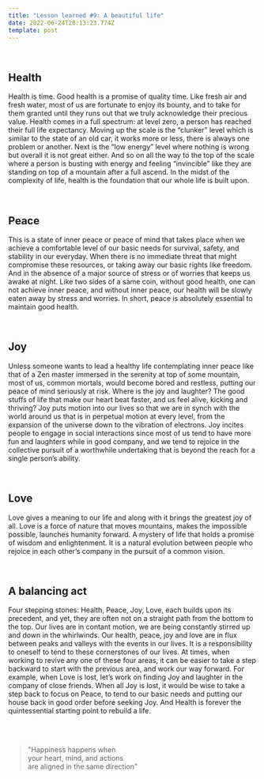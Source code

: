 ```yaml
---
title: "Lesson learned #9: A beautiful life"
date: 2022-06-24T20:13:23.774Z
template: post
---
```

  
  
<br/>  

## Health

Health is time. Good health is a promise of quality time. Like  fresh air and fresh water, most of us are fortunate to enjoy its bounty, and to take for them granted until they runs out that we truly acknowledge their precious value. Health comes in a full spectrum: at level zero, a person has reached their full life expectancy. Moving up the scale is the “clunker” level which is similar to the state of an old car, it works more or less, there is always one problem or another. Next is the “low energy” level where nothing is wrong but overall it is not great either. And so on all the way to the top of the scale where a person is busting with energy and feeling “invincible” like they are standing on top of a mountain after a full ascend. In the midst of the complexity of life, health is the foundation that our whole life is built upon.

<br/>  


## Peace

This is a state of inner peace or peace of mind that  takes place when we achieve a comfortable level of our basic needs for survival, safety, and stability in our everyday. When there is no immediate threat that might compromise these resources, or taking away our basic rights like freedom. And in the absence of a major source of stress or of worries that keeps us awake at night. Like two sides of a same coin, without good health, one can not achieve inner peace, and without inner peace, our health will be slowly eaten away by stress and worries. In short, peace is absolutely essential to maintain good health.


<br/>  



## Joy

Unless someone wants to lead a healthy life contemplating inner peace like that of a Zen master immersed in the serenity at top of some mountain, most of us, common mortals, would become bored and restless, putting our peace of mind seriously at risk. Where is the joy and laughter? The good stuffs of life that make our heart beat  faster, and us feel alive, kicking and thriving? Joy puts motion into our lives so that we are in synch with the world around us that is in perpetual motion at every level, from the expansion of the universe down to the vibration of electrons. Joy incites people to engage in social interactions since most of us tend to have more fun and laughters while in good company, and we tend to rejoice in the collective pursuit of a worthwhile undertaking that is beyond the reach for a single person’s ability.



<br/>  


## Love
  
Love gives a meaning to our life and along with it brings the greatest joy of all. Love is a force of nature that moves mountains, makes the impossible possible, launches humanity forward. A mystery of life that holds a promise of wisdom and enlightenment. It is a natural evolution between people who rejoice in each other’s company in the pursuit of a common vision.  

 

<br/>  


## A balancing act

Four stepping stones: Health, Peace, Joy, Love, each builds upon its precedent, and yet, they are often not on a straight path from the bottom to the top. Our lives are in contant motion, we are being constantly stirred up and down in the whirlwinds. Our health, peace, joy and love are in flux between peaks and valleys with the events in our lives. It is a responsibility to oneself to tend to these cornerstones of our lives. At times, when working to revive any one of these four areas, it can be easier to take a step backward to start with the previous area, and work our way forward. For example, when Love is lost, let’s work on finding Joy and laughter in the company of close friends. When all Joy is lost, it would be wise to take a step back to focus on Peace, to tend to our basic needs and putting our house back in good order before seeking Joy. And Health is forever the quintessential starting point to rebuild a life.

<br/>  
<br/>  

>
> "Happiness happens when  
> your heart, mind, and actions  
> are aligned in the same direction"
>
 